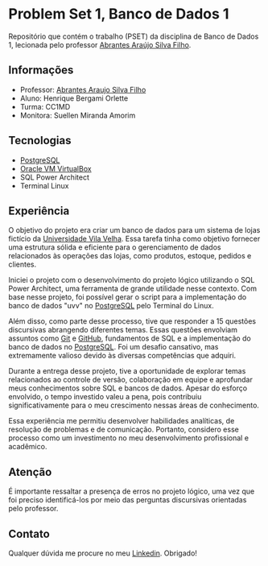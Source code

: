 # Problem Set 1, Banco de Dados 1
Repositório que contém o trabalho (PSET) da disciplina de Banco de Dados 1, lecionada pelo professor [Abrantes Araújo Silva Filho](https://github.com/abrantesasf).

## Informações
* Professor: [Abrantes Araujo Silva Filho](https://github.com/abrantesasf)
* Aluno: Henrique Bergami Orlette
* Turma: CC1MD
* Monitora: Suellen Miranda Amorim

## Tecnologias
* [PostgreSQL](https://www.postgresql.org/)
* [Oracle VM VirtualBox](https://www.virtualbox.org/)
* SQL Power Architect
* Terminal Linux

## Experiência
O objetivo do projeto era criar um banco de dados para um sistema de lojas fictício da [Universidade Vila Velha](https://uvv.br/). Essa tarefa tinha como objetivo fornecer uma estrutura sólida e eficiente para o gerenciamento de dados relacionados às operações das lojas, como produtos, estoque, pedidos e clientes.

Iniciei o projeto com o desenvolvimento do projeto lógico utilizando o SQL Power Architect, uma ferramenta de grande utilidade nesse contexto. Com base nesse projeto, foi possível gerar o script para a implementação do banco de dados "uvv" no [PostgreSQL](https://www.postgresql.org/) pelo Terminal do Linux.

Além disso, como parte desse processo, tive que responder a 15 questões discursivas abrangendo diferentes temas. Essas questões envolviam assuntos como [Git](https://git-scm.com/) e [GitHub](https://github.com/), fundamentos de SQL e a implementação do banco de dados no [PostgreSQL](https://www.postgresql.org/). Foi um desafio cansativo, mas extremamente valioso devido às diversas competências que adquiri.

Durante a entrega desse projeto, tive a oportunidade de explorar temas relacionados ao controle de versão, colaboração em equipe e aprofundar meus conhecimentos sobre SQL e bancos de dados. Apesar do esforço envolvido, o tempo investido valeu a pena, pois contribuiu significativamente para o meu crescimento nessas áreas de conhecimento.

Essa experiência me permitiu desenvolver habilidades analíticas, de resolução de problemas e de comunicação. Portanto, considero esse processo como um investimento no meu desenvolvimento profissional e acadêmico.

## Atenção
É importante ressaltar a presença de erros no projeto lógico, uma vez que foi preciso identificá-los por meio das perguntas discursivas orientadas pelo professor.

## Contato
Qualquer dúvida me procure no meu [Linkedin](https://www.linkedin.com/in/henrique-bergami-orlette-b348a6263/). Obrigado!
